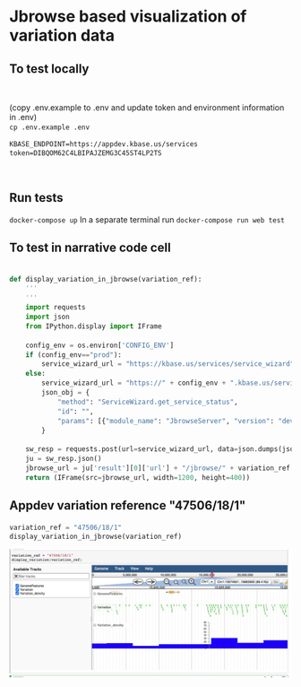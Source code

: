 # Jbrowse based visualization of variation data

## To test locally
</br>

(copy .env.example to .env and update token and environment information in .env)
</br>
<code>cp .env.example  .env</code>
```
KBASE_ENDPOINT=https://appdev.kbase.us/services
token=DIBQOM62C4LBIPAJZEMG3C45ST4LP2TS
```
</br>

## Run tests 
<code>docker-compose up</code>
In a separate terminal run
<code>docker-compose run web test </code>

## To test in narrative code cell

```python

def display_variation_in_jbrowse(variation_ref):
    '''
    '''
    import requests
    import json
    from IPython.display import IFrame
    
    config_env = os.environ['CONFIG_ENV']
    if (config_env=="prod"):
        service_wizard_url = "https://kbase.us/services/service_wizard"
    else:
        service_wizard_url = "https://" + config_env + ".kbase.us/services/service_wizard"
        json_obj = {
            "method": "ServiceWizard.get_service_status",
            "id": "",
            "params": [{"module_name": "JbrowseServer", "version": "dev"}]
        }
    
    sw_resp = requests.post(url=service_wizard_url, data=json.dumps(json_obj))
    ju = sw_resp.json()
    jbrowse_url = ju['result'][0]['url'] + "/jbrowse/" + variation_ref + "/index.html"
    return (IFrame(src=jbrowse_url, width=1200, height=400))
```


## Appdev variation reference "47506/18/1"
```python
variation_ref = "47506/18/1"
display_variation_in_jbrowse(variation_ref)
```
![image](img/jbrowse.png)

